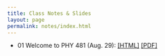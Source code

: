 ```yaml
---
title: Class Notes & Slides
layout: page
permalink: notes/index.html
---
```


- 01 Welcome to PHY 481 (Aug. 29): [[HTML]](./01-slides.html) [[PDF]](./01-slides.pdf)

